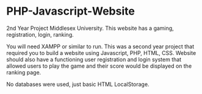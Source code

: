 # PHP-Javascript-Website
2nd Year Project Middlesex University. This website has a gaming, registration, login, ranking. 


You will need XAMPP or similar to run. This was a second year project that required you to build a website using Javascript, PHP, HTML, CSS. Website should also have a functioning user registration and login system that allowed users to play the game and their score would be displayed on the ranking page.

No databases were used, just basic HTML LocalStorage.
